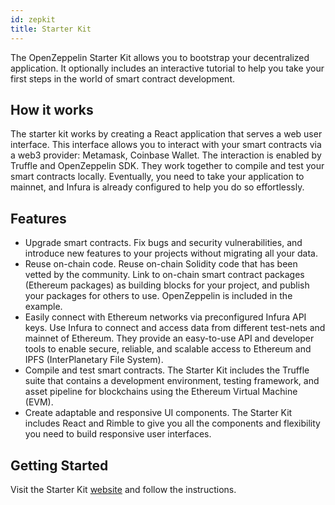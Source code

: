```yaml
---
id: zepkit
title: Starter Kit
---
```


The OpenZeppelin Starter Kit allows you to bootstrap your decentralized application. It optionally includes an interactive tutorial to help you take your first steps in the world of smart contract development.

## How it works

The starter kit works by creating a React application that serves a web user interface.
This interface allows you to interact with your smart contracts via a web3
provider: Metamask, Coinbase Wallet. The interaction is enabled by Truffle and
OpenZeppelin SDK. They work together to compile and test your smart contracts
locally. Eventually, you need to take your application to mainnet, and Infura
is already configured to help you do so effortlessly.

## Features

* Upgrade smart contracts. Fix bugs and security vulnerabilities,
  and introduce new features to your projects without migrating all your data.
* Reuse on-chain code. Reuse on-chain Solidity code that has been vetted by the
  community. Link to on-chain smart contract packages (Ethereum packages) as
  building blocks for your project, and publish your packages for others to
  use. OpenZeppelin is included in the example.
* Easily connect with Ethereum networks via preconfigured Infura API keys. Use
  Infura to connect and access data from different test-nets and mainnet of
  Ethereum. They provide an easy-to-use API and developer tools to enable
  secure, reliable, and scalable access to Ethereum and IPFS (InterPlanetary
  File System).
* Compile and test smart contracts. The Starter Kit includes the Truffle suite that
  contains a development environment, testing framework, and asset pipeline for
  blockchains using the Ethereum Virtual Machine (EVM).
* Create adaptable and responsive UI components. The Starter Kit includes React
  and Rimble to give you all the components and flexibility you need to build
  responsive user interfaces.

## Getting Started

Visit the Starter Kit [website](https://openzeppelin.com/start) and follow the
instructions.
